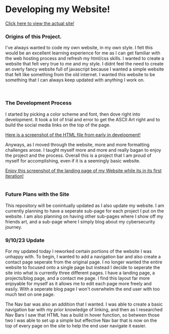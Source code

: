 <H1>Developing my Website!</H1>
<a href="https://tylerdeal.net">Click here to view the actual site!</a>
<br>
<h3>Origins of this Project.</h3>
<p>I've always wanted to code my own website, in my own style. I felt this would be an excellent learning experience for me as I can get familiar with the web hosting process and refresh my html/css skills. I wanted to create a website that felt very true to me and my style. I didnt feel the need to create an overly fancy website full of javascript because I wanted a simple website that felt like something from the old internet. I wanted this website to be something that I can always keep updated with anything I work on.</p>
<br>
<h3>The Development Process</h3>
<p>I started by picking a color scheme and font, then dove right into development. It took a lot of trial and error to get the ASCII Art right and to build the social media links on the top of the page. </p>
<a href="https://github.com/bbunny27/MyWebsite/assets/143891068/95879e3c-e5ad-4fac-9bab-19c431031e97">Here is a screenshot of the HTML file from early in development!</a>
<p>Anyways, as I moved through the website, more and more formatting challenges arose. I taught myself more and more and really bagan to enjoy the project and the process. Overall this is a project that I am proud of myself for accomplishing, even if it is a seemingly basic website.</p>
<a href="https://github.com/bbunny27/MyWebsite/assets/143891068/09ac7ebe-2622-4370-acb1-94e941981410">Enjoy this screenshot of the landing page of my Website while its in its first iteration!</a>
<br>
<br>
<h3>Future Plans with the Site</h3>
<p>This repository will be conintually updated as I also update my website. I am currently planning to have a seperate sub-page for each project I put on the website. I am also planning on having other sub-pages where I show off my friends art, and a sub-page where I simply blog about my cybersecurity journey.</p>
<h3>9/10/23 Update</h3>
<p>For my updated today I reworked certain portions of the website I was unhappy with. To begin, I wanted to add a navigation bar and also create a contact page seperate from the original page. I no longer wanted the entire website to focused onto a single page but instead I decide to seperate the site into what is currently three different pages. I have a landing page, a projects/blog page, and a contact me page. I find this layout far more enjoyable for myself as it allows me to edit each page more freely and easily. With a seperate blog page I won't overwhelm the end user with too much text on one page.</p>
<p>The Nav bar was also an addition that I wanted. I was able to create a basic navigation bar with my prior knowledge of linking, and then as I researched Nav Bars I saw that HTML has a build in hover function, so between those two I was able to set up a simple but effective Nav bar that is now on the top of every page on the site to help the end user navigate it easier.</p>
